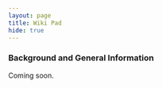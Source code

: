 ```yaml
---
layout: page
title: Wiki Pad
hide: true
---
```

### Background and General Information
Coming soon.
